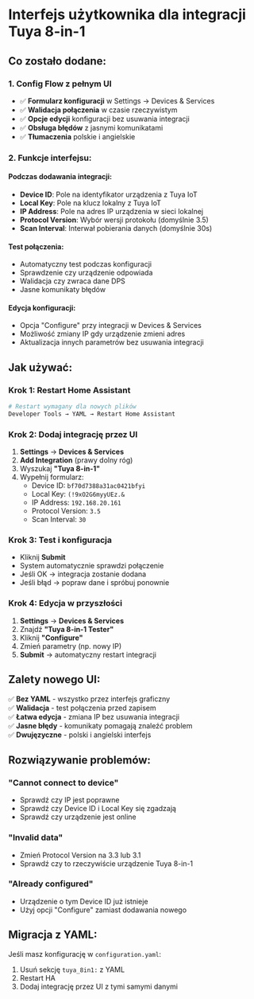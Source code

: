 # Interfejs użytkownika dla integracji Tuya 8-in-1

## Co zostało dodane:

### 1. Config Flow z pełnym UI
- ✅ **Formularz konfiguracji** w Settings → Devices & Services
- ✅ **Walidacja połączenia** w czasie rzeczywistym  
- ✅ **Opcje edycji** konfiguracji bez usuwania integracji
- ✅ **Obsługa błędów** z jasnymi komunikatami
- ✅ **Tłumaczenia** polskie i angielskie

### 2. Funkcje interfejsu:

#### Podczas dodawania integracji:
- **Device ID**: Pole na identyfikator urządzenia z Tuya IoT
- **Local Key**: Pole na klucz lokalny z Tuya IoT  
- **IP Address**: Pole na adres IP urządzenia w sieci lokalnej
- **Protocol Version**: Wybór wersji protokołu (domyślnie 3.5)
- **Scan Interval**: Interwał pobierania danych (domyślnie 30s)

#### Test połączenia:
- Automatyczny test podczas konfiguracji
- Sprawdzenie czy urządzenie odpowiada
- Walidacja czy zwraca dane DPS
- Jasne komunikaty błędów

#### Edycja konfiguracji:
- Opcja "Configure" przy integracji w Devices & Services  
- Możliwość zmiany IP gdy urządzenie zmieni adres
- Aktualizacja innych parametrów bez usuwania integracji

## Jak używać:

### Krok 1: Restart Home Assistant
```bash
# Restart wymagany dla nowych plików
Developer Tools → YAML → Restart Home Assistant
```

### Krok 2: Dodaj integrację przez UI  
1. **Settings** → **Devices & Services**
2. **Add Integration** (prawy dolny róg)
3. Wyszukaj **"Tuya 8-in-1"**
4. Wypełnij formularz:
   - Device ID: `bf70d7388a31ac0421bfyi`
   - Local Key: `(!9xO2G6myyUEz.&`
   - IP Address: `192.168.20.161`  
   - Protocol Version: `3.5`
   - Scan Interval: `30`

### Krok 3: Test i konfiguracja
- Kliknij **Submit**
- System automatycznie sprawdzi połączenie
- Jeśli OK → integracja zostanie dodana
- Jeśli błąd → popraw dane i spróbuj ponownie

### Krok 4: Edycja w przyszłości
1. **Settings** → **Devices & Services** 
2. Znajdź **"Tuya 8-in-1 Tester"**
3. Kliknij **"Configure"**
4. Zmień parametry (np. nowy IP)
5. **Submit** → automatyczny restart integracji

## Zalety nowego UI:

✅ **Bez YAML** - wszystko przez interfejs graficzny  
✅ **Walidacja** - test połączenia przed zapisem  
✅ **Łatwa edycja** - zmiana IP bez usuwania integracji  
✅ **Jasne błędy** - komunikaty pomagają znaleźć problem  
✅ **Dwujęzyczne** - polski i angielski interfejs  

## Rozwiązywanie problemów:

### "Cannot connect to device"
- Sprawdź czy IP jest poprawne  
- Sprawdź czy Device ID i Local Key się zgadzają
- Sprawdź czy urządzenie jest online

### "Invalid data" 
- Zmień Protocol Version na 3.3 lub 3.1
- Sprawdź czy to rzeczywiście urządzenie Tuya 8-in-1

### "Already configured"
- Urządzenie o tym Device ID już istnieje
- Użyj opcji "Configure" zamiast dodawania nowego

## Migracja z YAML:

Jeśli masz konfigurację w `configuration.yaml`:
1. Usuń sekcję `tuya_8in1:` z YAML
2. Restart HA
3. Dodaj integrację przez UI z tymi samymi danymi
